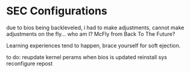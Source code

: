 # SEC Configurations

due to bios being backleveled, i had to make adjustments, cannot make adjustments on the fly... who am I? McFly from Back To The Future?

Learning experiences tend to happen, brace yourself for soft ejection. 


to do:
reupdate kernel perams when bios is updated
reinstall sys
reconfigure
repost 
